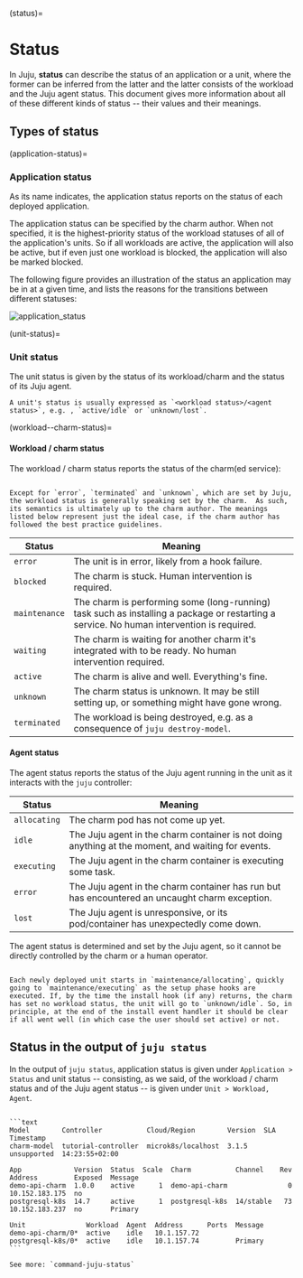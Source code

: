 (status)=
# Status

In Juju, **status** can describe the status of an application or a unit, where the former can be inferred from the latter and the latter consists of the workload and the Juju agent status. This document gives more information about all of these different kinds of status -- their values and their meanings.

## Types of status

(application-status)=
### Application status

As its name indicates, the application status reports on the status of each deployed application.

The application status can be specified by the charm author. When not specified, it is the highest-priority status of the workload statuses of all of the application's units. So if all workloads are active, the application will also be active, but if even  just one workload is blocked, the application will also be marked blocked.


The following figure provides an illustration of the status an application may be in at a given time, and lists the reasons for the transitions between different statuses:

![application_status](status.png)

(unit-status)=
### Unit status

The unit status is given by the status of its workload/charm and the status of its Juju agent.

```{note}
A unit's status is usually expressed as `<workload status>/<agent status>`, e.g. , `active/idle` or `unknown/lost`.
```

(workload--charm-status)=
#### Workload / charm status

<!--
For the priority order, see: https://github.com/juju/juju/blob/bcca5675c4ffec94f477959e5c967a913dc7e86c/core/status/status.go#L373
-->

The workload / charm status reports the status of the charm(ed service):

```{caution}

Except for `error`, `terminated` and `unknown`, which are set by Juju, the workload status is generally speaking set by the charm.  As such, its semantics is ultimately up to the charm author. The meanings listed below represent just the ideal case, if the charm author has followed the best practice guidelines.

```


| Status | Meaning |
|--|--|
| `error`| The unit is in error, likely from a hook failure. |
| `blocked` | The charm is stuck. Human intervention is required. |
| `maintenance` | The charm is performing some (long-running) task such as installing a package or restarting a service. No human intervention is required.|
| `waiting` | The charm is waiting for another charm it's integrated with to be ready. No human intervention required. |
| `active` | The charm is alive and well. Everything's fine. |
| `unknown` | The charm status is unknown. It may be still setting up, or something might have gone wrong. |
| `terminated` | The workload is being destroyed, e.g. as a consequence of `juju destroy-model`. |


#### Agent status


<!--COMMENT: I THINK THE EXPLANATION BETWEEN BRACKETS IS NOT CLEAR HERE, SO BETTER TO LEAVE OUT.
The agent status reports the status of the Juju agent running in the unit as it interacts with the **juju controller** (as a consequence of scheduled lifecycle events or the operator interacting with it, in turn, via the juju CLI).
-->

The agent status reports the status of the Juju agent running in the unit as it interacts with the `juju` controller:

| Status | Meaning|
|--|--|
|`allocating` | The charm pod has not come up yet. |
| `idle` | The Juju agent in the charm container is not doing anything at the moment, and waiting for events. |
| `executing` | The Juju agent in the charm container is executing some task. |
| `error` | The Juju agent in the charm container has run but has encountered an uncaught charm exception. |
| `lost` | The Juju agent is unresponsive, or its pod/container has unexpectedly come down. |

The agent status is determined and set by the Juju agent, so it cannot be directly controlled by the charm or a human operator.


```{note}

Each newly deployed unit starts in `maintenance/allocating`, quickly going to `maintenance/executing` as the setup phase hooks are executed. If, by the time the install hook (if any) returns, the charm has set no workload status, the unit will go to `unknown/idle`. So, in principle, at the end of the install event handler it should be clear if all went well (in which case the user should set active) or not.

```



<!-- COMMENT: THIS DOC REFERENCES THE GUI, WHICH IS NO LONGER AVAILABLE, AND ALSO CONFLATES WORKLOAD AND UNIT/AGENT STATUSES. REPLACING IT WITH MATERIAL PREPARED BASED ON NOTES FROM FEB-MAR 2022 SPRINT BY PIETRO PASOTTI.

<div data-theme-toc="true"> </div>

A unit can report its status as one of the following:

|Status|Colour in GUI|Meaning|
|--- |--- |--- |
|blocked|blue|This unit needs manual intervention because of a problem associated directly with the unit itself. This may be due to bad or inconsistent configuration of the application, disk space being unavailable for the unit, or missing relations which are essential to the application's operations. The message should tell a human administrator what is required to unblock the application. For example: "Please provide an object store", "Please configure the minimum speed required by users of this application", "Please link this application to a database", etc. |
|maintenance|yellow|The unit is not yet providing services, but is actively doing stuff in preparation for providing those services. This is a “spinning” state, not an error state. It reflects activity on the unit itself, not on peers or related units. The Juju agent will set the unit to maintenance when it begins the process of installing the charm - downloading it, unpacking it and calling the install hook.The unit may transition to the maintenance state at any time, in any hook. The maintenance state implies that the unit has no reason to think that it will not provide service soon. For example, the software might be formatting block devices, or replicating data from peer units, or handling an action which for whatever reason means that it is not active, but it is not aware of anything on its own config or in related unit config that will prevent it from bringing up its application.Counterparts to this unit should expect that calls to this unit will fail during the period it is in the maintenance state, but unless they have an urgent need to move to another counterpart, they should just wait for this unit to finish churning. Being in maintenance does not require human intervention.|
|waiting|yellow|The unit is unable to progress to an active state because an application to which it is related is not running. That application might be in error, blocked, waiting or maintenance. This unit expects it will be able to proceed towards active as soon as the things it is concerned about are resolved there - it needs no human attention (otherwise its status would be blocked).|
|active|green|This unit believes it is correctly offering all the services it is primarily installed to provide. An application can be active even if additional relations are being configured and set up. For example, a Ceph OSD application that is connected to its monitors is active, even if you then relate it to Nagios; setting up a subordinate does not impinge on the OSD functionality which is its primary purpose for existing.|

Additional values may be seen for a unit which have been set by Juju rather than the charm, under the circumstances explained below:

|Status|Colour in GUI|Meaning|
|--- |--- |--- |
|error|red|A charm hook for this unit has exited with a non-zero exit code (crashed). No further hooks will be called or messages delivered until this is resolved; manually resolving or manually asking for the hook to be run, successfully, addresses the issue and resets the state to "unknown" with a message of "Error resolved with no further status from charm".|
|unknown|yellow|A unit-agent has finished calling install, config-changed, and start, but the charm has not called status-set yet. Rather than guess as to whether the application is working, Juju will set its status to "unknown". A unit is also marked as “unknown” when the unit agent fails for some reason eg loss of connectivity.|
|terminated|none, CLI-only|This unit used to exist, we have a record of it (perhaps because of storage allocated for it that was flagged to survive it). Nonetheless, it is now gone.|

```{note}

The `Colour in GUI` is included for information at this point, until this feature is fully supported in the Juju GUI.

```

-->

## Status in the output of `juju status`

In the output of `juju status`, application status is given under `Application > Status` and unit status -- consisting, as we said, of the workload / charm status and of the Juju agent status -- is given under `Unit > Workload, Agent`.


````{dropdown} Expand to view a sample 'juju status' output

```text
Model        Controller           Cloud/Region        Version  SLA          Timestamp
charm-model  tutorial-controller  microk8s/localhost  3.1.5    unsupported  14:23:55+02:00

App             Version  Status  Scale  Charm           Channel    Rev  Address         Exposed  Message
demo-api-charm  1.0.0    active      1  demo-api-charm               0  10.152.183.175  no
postgresql-k8s  14.7     active      1  postgresql-k8s  14/stable   73  10.152.183.237  no       Primary

Unit               Workload  Agent  Address      Ports  Message
demo-api-charm/0*  active    idle   10.1.157.72
postgresql-k8s/0*  active    idle   10.1.157.74         Primary
```

````


```{ibnote}
See more: `command-juju-status`
```
